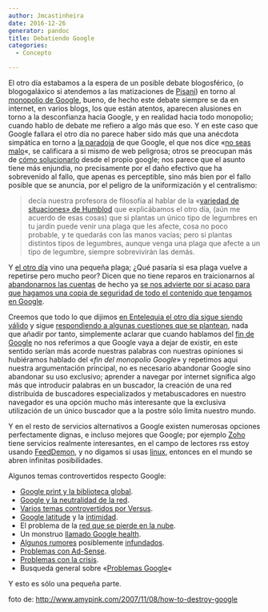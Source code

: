 ```yaml
---
author: Jmcastinheira
date: 2016-12-26
generator: pandoc
title: Debatiendo Google
categories:
  - Concepto

---
```




El otro día estabamos a la espera de un posible debate blogosférico, (o
blogogaláxico si atendemos a las matizaciones de
[Pisani](http://www.soitu.es/soitu/transnets.html)) en torno al
[monopolio de Google](http://es.wikipedia.org/wiki/Google), bueno, de
hecho este debate siempre se da en internet, en varios blogs, los que
están atentos, aparecen alusiones en torno a la desconfianza hacia
Google, y en realidad hacia todo monopolio; cuando hablo de debate me
refiero a algo más que eso. Y en este caso que Google fallara el otro
día no parece haber sido más que una anécdota simpática en torno a [la
paradoja](http://www.soitu.es/soitu/2009/02/01/transnets/1233500667_018809.html?id=340efaf0f5e473cf9687daebc1c0dcee&tm=1234620482)
de que Google, el que nos dice «[no seas
malo](http://en.wikipedia.org/wiki/Don%27t_be_evil)«, se calificara a si
mismo de web peligrosa; otros se preocupan más de [cómo
solucionarlo](http://alt1040.com/2009/01/google-falla-alerta-que-todas-las-paginas-de-internet-tienen-malware)
desde el propio google; nos parece que el asunto tiene más enjundia, no
precisamente por el daño efectivo que ha sobrevenido al fallo, que
apenas es perceptible, sino más bien por el fallo posible que se
anuncia, por el peligro de la uniformización y el centralismo:

> decía nuestra profesora de filosofía al hablar de la «[variedad de
> situaciones» de
> Humblod](http://entelequia.bligoo.com/content/view/441825/Y_Google_caera.html)
> que explicábamos el otro día, (aún me acuerdo de esas cosas) que si
> plantas un único tipo de legumbres en tu jardin puede venir una plaga
> que les afecte, cosa no poco probable, y te quedarás con las manos
> vacías; pero si plantas distintos tipos de legumbres, aunque venga una
> plaga que afecte a un tipo de legumbre, siempre sobrevivirán las
> demás.

Y [el otro día](http://google.dirson.com/categoria.new/problemas/) vino
una pequeña plaga; ¿Qué pasaría si esa plaga vuelve a repetirse pero
mucho peor? Dicen que no tiene reparos en traicionarnos al [abandonarnos
las
cuentas](http://www.soitu.es/soitu/2009/01/16/transnets/1232100630_623662.html?id=340efaf0f5e473cf9687daebc1c0dcee&tm=1234627034)
de hecho ya [se nos advierte por si acaso para que hagamos una copia de
seguridad de todo el contenido que tengamos en
Google](http://www.elcomercio.com.pe/impresa/notas/tenga-copia-seguridad-lo-que-guarda-google/20090208/242889).

Creemos que todo lo que dijimos [en Entelequia el otro día sigue siendo
válido](http://entelequia.bligoo.com/content/view/441825/Y_Google_caera.html)
y sigue [respondiendo a algunas cuestiones que se
plantean](http://www.documentalistaenredado.net/793/cuando-google-falla/),
nada que añadir por tanto, simplemente aclarar que cuando hablamos del
[fin de
Google](http://entelequia.bligoo.com/content/view/441825/Y_Google_caera.html)
no nos referimos a que Google vaya a dejar de existir, en este sentido
serían más acorde nuestras palabras con nuestras opiniones si hubiéramos
hablado del «*fin del monopolio Google*» y repetimos aqui nuestra
argumentación principal, no es necesario abandonar Google sino abandonar
su uso exclusivo; aprender a navegar por internet significa algo más que
introducir palabras en un buscador, la creación de una red distribuída
de buscadores especializados y metabuscadores en nuestro navegador es
una opción mucho más interesante que la exclusiva utilización de un
único buscador que a la postre sólo limita nuestro mundo.

Y en el resto de servicios alternativos a Google existen numerosas
opciones perfectamente dignas, e incluso mejores que Google; por ejemplo
[Zoho](http://es.wikipedia.org/wiki/Zoho) tiene servicios realmente
interesantes, en el campo de lectores rss estoy usando
[FeedDemon](http://blogandweb.com/software/feeddemon-un-excelente-lector-de-feeds-de-esritorio/),
y no digamos si usas [linux](http://es.wikipedia.org/wiki/Linux),
entonces en el mundo se abren infinitas posibilidades.

Algunos temas controvertidos respecto Google:

-   [Google print y la biblioteca
    global](http://nomada.blogs.com/jfreire/2005/10/el_debate_de_go.html).
-   [Google y la neutralidad de la
    red](http://www.versvs.net/anotacion/google-neutralidad-red).
-   [Varios temas controvertidos por
    Versus](http://www.versvs.net/google).
-   [Google
    latitude](http://www.genbeta.com/2009/02/04-google-latitude-o-como-decirle-a-google-donde-estas-en-cada-momento)
    y la
    [intimidad](http://www.idg.es/computerworld/Google-reaviva-el-debate-sobre-la-intimidad-con-La/seccion-tec/noticia-76500).
-   El problema de la [red que se pierde en la
    nube](http://www.genbeta.com/2009/02/04-google-latitude-o-como-decirle-a-google-donde-estas-en-cada-momento).
-   Un monstruo [llamado Google
    health](http://www.versvs.net/anotacion/google-health-esta-con-nosotros).
-   [Algunos
    rumores](http://www.lukor.com/webmasters/articulos_que_pasa_con_google.htm)
    posiblemente [infundados](http://www.error500.net/node/67).
-   [Problemas con
    Ad-Sense](http://mangasverdes.es/2009/01/29/mangas-verdes-rompe-con-adsense/).
  -   [Problemas con la
    crisis](http://www.20minutos.es/noticia/443612/0/google/abandona/servicios/).
  -   Busqueda general sobre «[Problemas
    Google](http://s8-eu.ixquick.com/do/metasearch.pl?cmd=process_search&startat=0&language=espanol&qid=MILMNOQMQPPT&query=problemas+google&cat=web&rl=NONE&lui=espanol&ff=&rcount=&pl=ff)«

Y esto es sólo una pequeña parte.

foto de: <http://www.amypink.com/2007/11/08/how-to-destroy-google>
